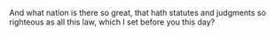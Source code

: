 And what nation is there so great, that hath statutes and judgments so righteous as all this law, which I set before you this day?
